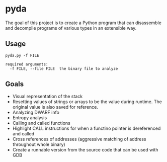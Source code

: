 # pyda

The goal of this project is to create a Python program that can disassemble and decompile programs of various types in an extensible way.

## Usage

```
pyda.py -f FILE

required arguments:
  -f FILE, --file FILE  the binary file to analyze
```


## Goals

* Visual representation of the stack
* Resetting values of strings or arrays to be the value during runtime. The original value is also saved for reference.
* Analyzing DWARF info
* Entropy analysis
* Calling and called functions
* Highlight CALL instructions for when a functino pointer is dereferenced and called
* Cross references of addresses (aggressive matching of address throughout whole binary)
* Create a runnable version from the source code that can be used with GDB
